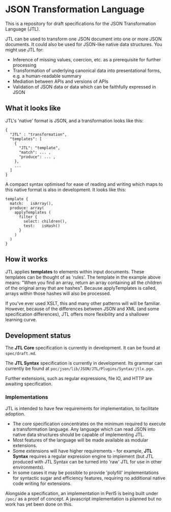 # JSON Transformation Language

This is a repository for draft specifications for the JSON Transformation Language (JTL).

JTL can be used to transform one JSON document into one or more JSON documents. It could also be used for JSON-like native data structures. You might use JTL for:

- Inference of missing values, coercion, etc. as a prerequisite for further processing
- Transformation of underlying canonical data into presentational forms, e.g. a human-readable summary
- Mediation between APIs and versions of APIs
- Validation of JSON data or data which can be faithfully expressed in JSON

## What it looks like

JTL's 'native' format is JSON, and a transformation looks like this:

    {
      "JTL" : "transformation",
      "templates": [
        {
          "JTL": "template",
          "match": ... ,
          "produce": ... ,
        },
        ...
      ]
    }

A compact syntax optimised for ease of reading and writing which maps to this native format is also in development. It looks like this:

    template {
      match:   isArray(),
      produce: array(
        applyTemplates (
          filter {
            select: children(),
            test:   isHash()
          }
        )
      )
    }

## How it works

JTL applies **templates** to elements within input documents. These templates can be thought of as 'rules'. The template in the example above means: "When you find an array, return an array containing all the children of the original array that are hashes". Because applyTemplates is called, arrays within those hashes will also be processed.

If you've ever used XSLT, this and many other patterns will will be familiar. However, because of the differences between JSON and XML (and some specification differences), JTL offers more flexibility and a shallower learning curve.

## Development status

The **JTL Core** specification is currently in development. It can be found at `spec/draft.md`.

The **JTL Syntax** specification is currently in development. Its grammar can currently be found at `poc/json/lib/JSON/JTL/Plugins/Syntax/jtlx.pgx`.

Further extensions, such as regular expressions, file IO, and HTTP are awaiting specification.

### Implementations

JTL is intended to have few requirements for implementation, to facilitate adoption.

- The core specification concentrates on the minimum required to execute a transformation language. Any language which can read JSON into native data structures should be capable of implementing JTL.
- Most features of the language will be made available as modular extensions.
- Some extensions will have higher requirements - for example, **JTL Syntax** requires a regular expression engine to implement (but JTL produced with JTL Syntax can be turned into 'raw' JTL for use in other environments).
- In some cases it may be possible to provide 'polyfill' implementations for syntactic sugar and efficiency features, requiring no additional native code writing for extensions.

Alongside a specification, an implementation in Perl5 is being built under `/poc/` as a proof of concept. A javascript implementation is planned but no work has yet been done on this.
